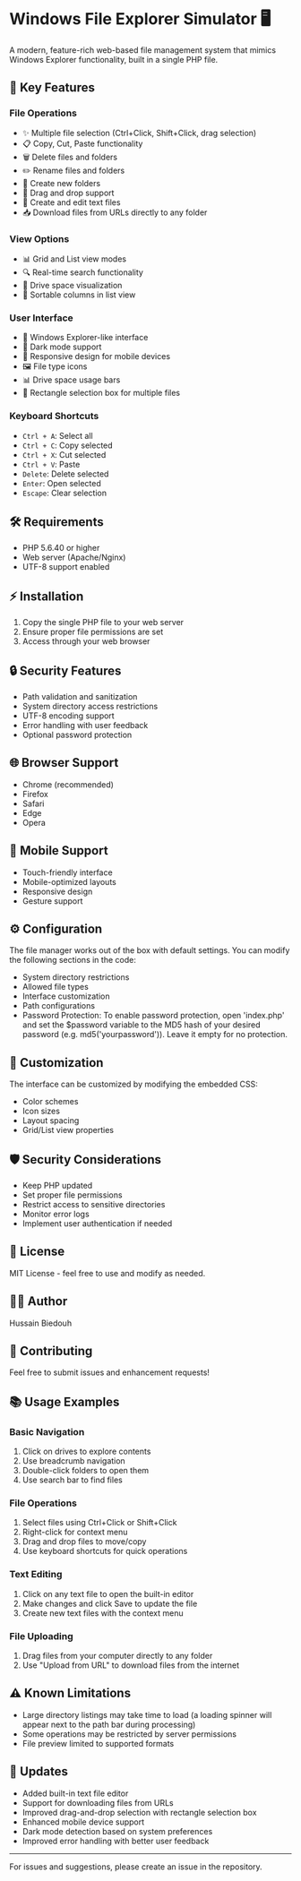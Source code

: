 # Windows File Explorer Simulator 🖥️

A modern, feature-rich web-based file management system that mimics Windows Explorer functionality, built in a single PHP file.

## 🌟 Key Features

### File Operations
- ✨ Multiple file selection (Ctrl+Click, Shift+Click, drag selection)
- 📋 Copy, Cut, Paste functionality
- 🗑️ Delete files and folders
- ✏️ Rename files and folders
- 📁 Create new folders
- 🔄 Drag and drop support
- 📝 Create and edit text files
- 📥 Download files from URLs directly to any folder

### View Options
- 📊 Grid and List view modes
- 🔍 Real-time search functionality
- 💾 Drive space visualization
- 📝 Sortable columns in list view

### User Interface
- 🎯 Windows Explorer-like interface
- 🌙 Dark mode support
- 📱 Responsive design for mobile devices
- 🖼️ File type icons
- 📊 Drive space usage bars
- 📐 Rectangle selection box for multiple files

### Keyboard Shortcuts
- `Ctrl + A`: Select all
- `Ctrl + C`: Copy selected
- `Ctrl + X`: Cut selected
- `Ctrl + V`: Paste
- `Delete`: Delete selected
- `Enter`: Open selected
- `Escape`: Clear selection

## 🛠️ Requirements

- PHP 5.6.40 or higher
- Web server (Apache/Nginx)
- UTF-8 support enabled

## ⚡ Installation

1. Copy the single PHP file to your web server
2. Ensure proper file permissions are set
3. Access through your web browser

## 🔒 Security Features

- Path validation and sanitization
- System directory access restrictions
- UTF-8 encoding support
- Error handling with user feedback
- Optional password protection

## 🌐 Browser Support

- Chrome (recommended)
- Firefox
- Safari
- Edge
- Opera

## 📱 Mobile Support

- Touch-friendly interface
- Mobile-optimized layouts
- Responsive design
- Gesture support

## ⚙️ Configuration

The file manager works out of the box with default settings. You can modify the following sections in the code:

- System directory restrictions
- Allowed file types
- Interface customization
- Path configurations
- Password Protection: To enable password protection, open 'index.php' and set the $password variable to the MD5 hash of your desired password (e.g. md5('yourpassword')). Leave it empty for no protection.

## 🎨 Customization

The interface can be customized by modifying the embedded CSS:

- Color schemes
- Icon sizes
- Layout spacing
- Grid/List view properties

## 🛡️ Security Considerations

- Keep PHP updated
- Set proper file permissions
- Restrict access to sensitive directories
- Monitor error logs
- Implement user authentication if needed

## 📝 License

MIT License - feel free to use and modify as needed.

## 👨‍💻 Author

Hussain Biedouh

## 🤝 Contributing

Feel free to submit issues and enhancement requests!

## 📚 Usage Examples

### Basic Navigation
1. Click on drives to explore contents
2. Use breadcrumb navigation
3. Double-click folders to open them
4. Use search bar to find files

### File Operations
1. Select files using Ctrl+Click or Shift+Click
2. Right-click for context menu
3. Drag and drop files to move/copy
4. Use keyboard shortcuts for quick operations

### Text Editing
1. Click on any text file to open the built-in editor
2. Make changes and click Save to update the file
3. Create new text files with the context menu

### File Uploading
1. Drag files from your computer directly to any folder
2. Use "Upload from URL" to download files from the internet

## ⚠️ Known Limitations
- Large directory listings may take time to load (a loading spinner will appear next to the path bar during processing)
- Some operations may be restricted by server permissions
- File preview limited to supported formats

## 🔄 Updates
- Added built-in text file editor
- Support for downloading files from URLs
- Improved drag-and-drop selection with rectangle selection box
- Enhanced mobile device support
- Dark mode detection based on system preferences
- Improved error handling with better user feedback

---

For issues and suggestions, please create an issue in the repository.
